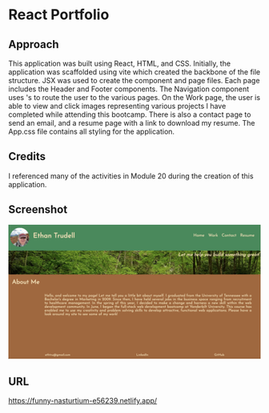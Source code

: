 # React  Portfolio

## Approach

This application was built using React, HTML, and CSS. Initially, the application was scaffolded using vite which created the backbone of the file structure. JSX was used to create the component and page files. Each page includes the Header and Footer components. The Navigation component uses <Link>'s to route the user to the various pages. On the Work page, the user is able to view and click images representing various projects I have completed while attending this bootcamp. There is also a contact page to send an email, and a resume page with a link to download my resume. The App.css file contains all styling for the application. 

## Credits

I referenced many of the activities in Module 20 during the creation of this application. 

## Screenshot

![AltText](./src/assets/images/FCF13DC9-BC12-4DBA-B77F-77F784AB07CA.jpeg?raw=true "Screenshot")

## URL

https://funny-nasturtium-e56239.netlify.app/

